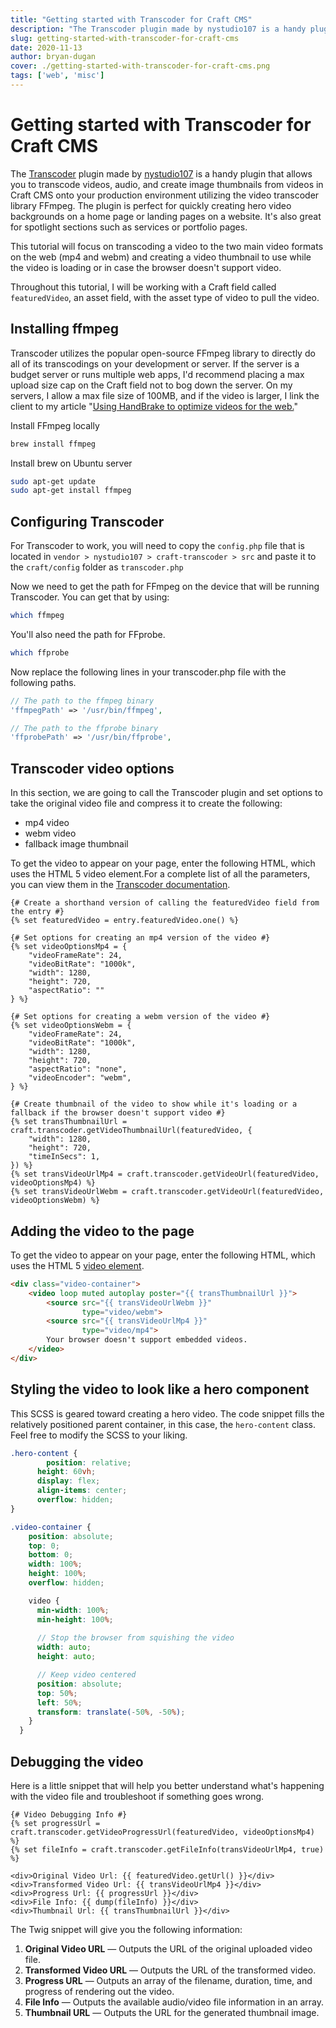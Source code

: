 ```yaml
---
title: "Getting started with Transcoder for Craft CMS"
description: "The Transcoder plugin made by nystudio107 is a handy plugin that allows you to transcode videos, audio, and create image thumbnails from videos in Craft CMS onto your production environment utilizing the video transcoder library FFmpeg."
slug: getting-started-with-transcoder-for-craft-cms
date: 2020-11-13
author: bryan-dugan
cover: ./getting-started-with-transcoder-for-craft-cms.png
tags: ['web', 'misc']
---
```


# Getting started with Transcoder for Craft CMS

The [Transcoder](https://plugins.craftcms.com/transcoder) plugin made by [nystudio107](https://nystudio107.com/) is a handy plugin that allows you to transcode videos, audio, and create image thumbnails from videos in Craft CMS onto your production environment utilizing the video transcoder library FFmpeg. The plugin is perfect for quickly creating hero video backgrounds on a home page or landing pages on a website. It's also great for spotlight sections such as services or portfolio pages.

This tutorial will focus on transcoding a video to the two main video formats on the web (mp4 and webm) and creating a video thumbnail to use while the video is loading or in case the browser doesn't support video.

Throughout this tutorial, I will be working with a Craft field called `featuredVideo`, an asset field, with the asset type of video to pull the video.

## Installing ffmpeg

Transcoder utilizes the popular open-source FFmpeg library to directly do all of its transcodings on your development or server. If the server is a budget server or runs multiple web apps, I'd recommend placing a max upload size cap on the Craft field not to bog down the server. On my servers, I allow a max file size of 100MB, and if the video is larger, I link the client to my article "[Using HandBrake to optimize videos for the web.](https://bryandugan.com/using-handbrake-to-optimize-videos-for-the-web/)"

Install FFmpeg locally

```bash
brew install ffmpeg
```

Install brew on Ubuntu server

```bash
sudo apt-get update
sudo apt-get install ffmpeg
```

## Configuring Transcoder

For Transcoder to work, you will need to copy the `config.php` file that is located in `vendor > nystudio107 > craft-transcoder > src` and paste it to the `craft/config` folder as `transcoder.php`

Now we need to get the path for FFmpeg on the device that will be running Transcoder. You can get that by using:

```bash
which ffmpeg
```

You'll also need the path for FFprobe.

```bash
which ffprobe
```

Now replace the following lines in your transcoder.php file with the following paths.

```php
// The path to the ffmpeg binary
'ffmpegPath' => '/usr/bin/ffmpeg',

// The path to the ffprobe binary
'ffprobePath' => '/usr/bin/ffprobe',
```

## Transcoder video options

In this section, we are going to call the Transcoder plugin and set options to take the original video file and compress it to create the following:

- mp4 video
- webm video
- fallback image thumbnail

To get the video to appear on your page, enter the following HTML, which uses the HTML 5 video element.For a complete list of all the parameters, you can view them in the [Transcoder documentation](https://nystudio107.com/docs/transcoder/Using.html#generating-a-transcoded-video).

```twig
{# Create a shorthand version of calling the featuredVideo field from the entry #}
{% set featuredVideo = entry.featuredVideo.one() %}

{# Set options for creating an mp4 version of the video #}
{% set videoOptionsMp4 = {
    "videoFrameRate": 24,
    "videoBitRate": "1000k",
    "width": 1280,
    "height": 720,
    "aspectRatio": ""
} %}

{# Set options for creating a webm version of the video #}
{% set videoOptionsWebm = {
    "videoFrameRate": 24,
    "videoBitRate": "1000k",
    "width": 1280,
    "height": 720,
    "aspectRatio": "none",
    "videoEncoder": "webm",
} %}

{# Create thumbnail of the video to show while it's loading or a fallback if the browser doesn't support video #}
{% set transThumbnailUrl = craft.transcoder.getVideoThumbnailUrl(featuredVideo, {
    "width": 1280,
    "height": 720,
    "timeInSecs": 1,
}) %}
{% set transVideoUrlMp4 = craft.transcoder.getVideoUrl(featuredVideo, videoOptionsMp4) %}
{% set transVideoUrlWebm = craft.transcoder.getVideoUrl(featuredVideo, videoOptionsWebm) %}
```

## Adding the video to the page

To get the video to appear on your page, enter the following HTML, which uses the HTML 5 [video element](https://developer.mozilla.org/en-US/docs/Web/HTML/Element/video).

```html
<div class="video-container">
    <video loop muted autoplay poster="{{ transThumbnailUrl }}">
        <source src="{{ transVideoUrlWebm }}"
                type="video/webm">
        <source src="{{ transVideoUrlMp4 }}"
                type="video/mp4">
        Your browser doesn't support embedded videos.
    </video>
</div>
```

## Styling the video to look like a hero component

This SCSS is geared toward creating a hero video. The code snippet fills the relatively positioned parent container, in this case, the `hero-content` class. Feel free to modify the SCSS to your liking.

```scss
.hero-content {
		position: relative;
	  height: 60vh;
	  display: flex;
	  align-items: center;
	  overflow: hidden;
}

.video-container {
    position: absolute;
    top: 0;
    bottom: 0;
    width: 100%;
    height: 100%;
    overflow: hidden;

    video {
      min-width: 100%;
      min-height: 100%;
      
      // Stop the browser from squishing the video
      width: auto;
      height: auto;

      // Keep video centered
      position: absolute;
      top: 50%;
      left: 50%;
      transform: translate(-50%, -50%);
    }
  }
```

## Debugging the video

Here is a little snippet that will help you better understand what's happening with the video file and troubleshoot if something goes wrong.

```twig
{# Video Debugging Info #}
{% set progressUrl = craft.transcoder.getVideoProgressUrl(featuredVideo, videoOptionsMp4) %}
{% set fileInfo = craft.transcoder.getFileInfo(transVideoUrlMp4, true) %}

<div>Original Video Url: {{ featuredVideo.getUrl() }}</div>
<div>Transformed Video Url: {{ transVideoUrlMp4 }}</div>
<div>Progress Url: {{ progressUrl }}</div>
<div>File Info: {{ dump(fileInfo) }}</div>
<div>Thumbnail Url: {{ transThumbnailUrl }}</div>
```

The Twig snippet will give you the following information:

1. **Original Video URL** — Outputs the URL of the original uploaded video file.
2. **Transformed Video URL** — Outputs the URL of the transformed video.
3. **Progress URL** — Outputs an array of the filename, duration, time, and progress of rendering out the video.
4. **File Info** — Outputs the available audio/video file information in an array.
5. **Thumbnail URL** — Outputs the URL for the generated thumbnail image.
